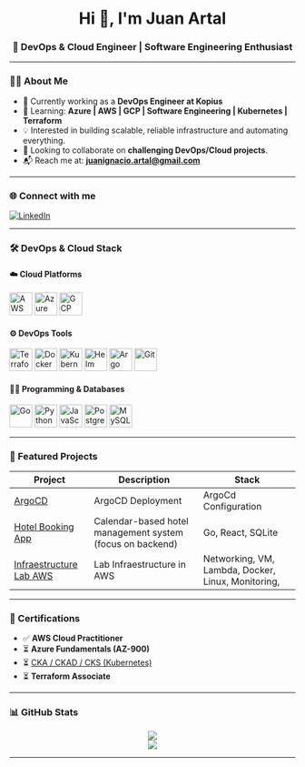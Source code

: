 <!-- Optional banner - replace with your own image or remove this line -->
<!-- <img src="https://github.com/juanignaciodev/juanignaciodev/assets/your-image-id/banner.png" alt="Juan Artal Banner" width="100%">-->

<h1 align="center">Hi 👋, I'm Juan Artal</h1>
<h3 align="center">🚀 DevOps & Cloud Engineer | Software Engineering Enthusiast</h3>

---

### 👨‍💻 About Me

- 🔭 Currently working as a **DevOps Engineer at Kopius**
- 🌱 Learning: **Azure | AWS | GCP | Software Engineering | Kubernetes | Terraform**
- 💡 Interested in building scalable, reliable infrastructure and automating everything.
- 👯 Looking to collaborate on **challenging DevOps/Cloud projects**.
- 📬 Reach me at: **juanignacio.artal@gmail.com**

---

### 🌐 Connect with me

[![LinkedIn](https://img.shields.io/badge/LinkedIn-blue?style=flat-square&logo=linkedin&labelColor=blue)](https://linkedin.com/in/juanignaciodev)

---

### 🛠️ DevOps & Cloud Stack

#### ☁️ Cloud Platforms
<p>
  <img src="https://cdn.jsdelivr.net/gh/devicons/devicon/icons/amazonwebservices/amazonwebservices-original.svg" alt="AWS" width="40" height="40"/>
  <img src="https://cdn.jsdelivr.net/gh/devicons/devicon/icons/azure/azure-original.svg" alt="Azure" width="40" height="40"/>
  <img src="https://cdn.jsdelivr.net/gh/devicons/devicon/icons/googlecloud/googlecloud-original.svg" alt="GCP" width="40" height="40"/>
</p>

#### ⚙️ DevOps Tools
<p>
  <img src="https://cdn.jsdelivr.net/gh/devicons/devicon/icons/terraform/terraform-original.svg" alt="Terraform" width="40" height="40"/>
  <img src="https://cdn.jsdelivr.net/gh/devicons/devicon/icons/docker/docker-original.svg" alt="Docker" width="40" height="40"/>
  <img src="https://cdn.jsdelivr.net/gh/devicons/devicon/icons/kubernetes/kubernetes-plain.svg" alt="Kubernetes" width="40" height="40"/>
  <img src="https://www.vectorlogo.zone/logos/helmsh/helmsh-icon.svg" alt="Helm" width="40" height="40"/>
  <img src="https://argo-cd.readthedocs.io/en/stable/assets/logo.png" alt="Argo CD" width="40" height="40"/>
  <img src="https://cdn.jsdelivr.net/gh/devicons/devicon/icons/git/git-original.svg" alt="Git" width="40" height="40"/>
</p>

#### 👨‍💻 Programming & Databases
<p>
  <img src="https://cdn.jsdelivr.net/gh/devicons/devicon/icons/go/go-original.svg" alt="Go" width="40" height="40"/>
  <img src="https://cdn.jsdelivr.net/gh/devicons/devicon/icons/python/python-original.svg" alt="Python" width="40" height="40"/>
  <img src="https://cdn.jsdelivr.net/gh/devicons/devicon/icons/javascript/javascript-original.svg" alt="JavaScript" width="40" height="40"/>
  <img src="https://cdn.jsdelivr.net/gh/devicons/devicon/icons/postgresql/postgresql-original.svg" alt="PostgreSQL" width="40" height="40"/>
  <img src="https://cdn.jsdelivr.net/gh/devicons/devicon/icons/mysql/mysql-original.svg" alt="MySQL" width="40" height="40"/>
</p>

---

### 📌 Featured Projects

| Project | Description | Stack |
|--------|-------------|-------|
| [ArgoCD]([https://github.com/tu_repo](https://github.com/juaniartal/ArgoCD-App)) | ArgoCD Deployment | ArgoCd Configuration |
| [Hotel Booking App]([https://github.com/tu_repo](https://github.com/juaniartal/HotelBookingScheduler)) | Calendar-based hotel management system (focus on backend) | Go, React, SQLite |
| [Infraestructure Lab AWS ]([https://github.com/tu_repo](https://github.com/juaniartal/AWS-DevOps-Infrastructure)) | Lab Infraestructure in AWS | Networking, VM, Lambda, Docker, Linux, Monitoring, |

---

### 📜 Certifications 

- ✅ **AWS Cloud Practitioner**
- ⏳ **Azure Fundamentals (AZ-900)**
- ⏳ [CKA / CKAD / CKS (Kubernetes)](https://www.cncf.io/certification/)
- ⏳ **Terraform Associate**

---

### 📊 GitHub Stats

<p align="center">
  <img src="https://github-readme-stats.vercel.app/api?username=juanignaciodev&show_icons=true&theme=github_dark&hide=issues"/>
  <br/>
  <img src="https://github-readme-streak-stats.herokuapp.com?user=juanignaciodev&theme=github-dark"/>
</p>

---
